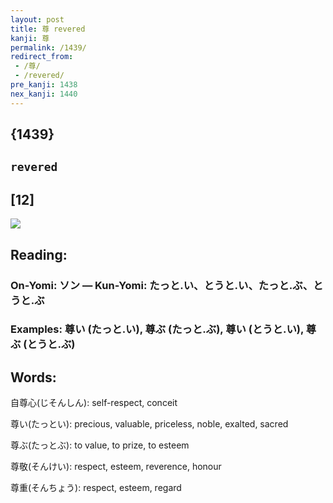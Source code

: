 ```yaml
---
layout: post
title: 尊 revered
kanji: 尊
permalink: /1439/
redirect_from:
 - /尊/
 - /revered/
pre_kanji: 1438
nex_kanji: 1440
---
```


## {1439}

## `revered`

## [12]

<div class="stroke"><img src="E5B08A.png" /></div>

## Reading:

### On-Yomi: ソン &mdash; Kun-Yomi: たっと.い、とうと.い、たっと.ぶ、とうと.ぶ

### Examples: 尊い (たっと.い), 尊ぶ (たっと.ぶ), 尊い (とうと.い), 尊ぶ (とうと.ぶ)

## Words:

自尊心(じそんしん): self-respect, conceit

尊い(たっとい): precious, valuable, priceless, noble, exalted, sacred

尊ぶ(たっとぶ): to value, to prize, to esteem

尊敬(そんけい): respect, esteem, reverence, honour

尊重(そんちょう): respect, esteem, regard

